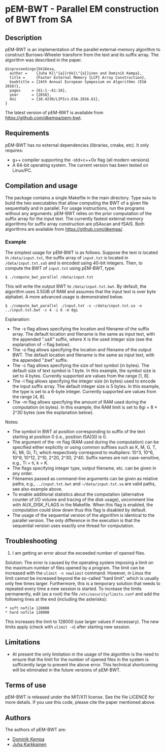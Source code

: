 pEM-BWT - Parallel EM construction of BWT from SA
=================================================


Description
-----------

pEM-BWT is an implementation of the parallel external-memory
algorithm to construct Burrows-Wheeler transform from the text
and its suffix array. The algorithm was described in the paper.

    @inproceedings{kk16esa,
      author =    {Juha K{\"{a}}rkk{\"{a}}inen and Dominik Kempa},
      title =     {Faster External Memory {LCP} Array Construction},
      booktitle = {24th Annual European Symposium on Algorithms (ESA 2016)},
      pages     = {61:1--61:16},
      year      = {2016},
      doi       = {10.4230/LIPIcs.ESA.2016.61},
    }

The latest version of pEM-BWT is available from
https://github.com/dkempa/pem-bwt.



Requirements
------------

pEM-BWT has no external dependencies (libraries, cmake, etc).
It only requires:
- g++ compiler supporting the -std=c++0x flag (all modern versions)
- A 64-bit operating system. The current version has been tested
  on Linux/PC.



Compilation and usage
---------------------

The package contains a single Makefile in the main directory. Type
`make` to build the two executables that allow computing the BWT
of a given file sequentially and in parallel. For usage instructions,
run the programs without any arguments. pEM-BWT relies on the prior
computation of the suffix array for the input text. The currently
fastest external memory algorithms for suffix array construction are
pSAscan and fSAIS. Both algorithms are available from
https://github.com/dkempa/.

### Example

The simplest usage for pEM-BWT is as follows. Suppose the text
is located in `/data/input.txt`, the suffix array of `input.txt` is
located in `/data/input.txt.sa5` and is encoded using 40-bit integers.
Then, to compute the BWT of `input.txt` using pEM-BWT, type:


    $ ./compute_bwt_parallel /data/input.txt


This will write the output BWT to `/data/input.txt.bwt`. By default,
the algorithm uses 3.5GiB of RAM and assumes that the input text is
over byte alphabet. A more advanced usage is demonstrated below.


    $ ./compute_bwt_parallel ./input.txt -s ~/data/input.txt.sa -o ../input.txt.bwt -c 4 -i 6 -m 8gi


Explanation:
- The -s flag allows specifying the location and filename of the
  suffix array. The default location and filename is the same as
  input text, with the appended ".saX" suffix, where X is the used
  integer size (see the explanation of -i flag below).
- The -o flag allows specifying the location and filename of the
  output BWT. The default location and filename is the same as input
  text, with the appended ".bwt" suffix.
- The -c flag allows specifying the size of text symbol (in bytes).
  The default size of text symbol is 1 byte. In this example, the
  symbol size is set to 4 bytes. Currently supported are values from
  the range [1, 8].
- The -i flag allows specifying the integer size (in bytes) used to
  encode the input suffix array. The default integer size is 5 bytes.
  In this example, the type is set to a 6-byte integer. Currently
  supported are values from the range [4, 8].
- The -m flag allows specifying the amount of RAM used during the
  computation (in bytes). In this example, the RAM limit is set to
  8gi = 8 * 2^30 bytes (see the explanation below).

Notes:
- The symbol in BWT at position corresponding to suffix of the
  text starting at position 0 (i.e., position ISA[0]) is 0.
- The argument of the -m flag (RAM used during the computation)
  can be specified either explicitly or using common suffixes
  such as K, M, G, T, Ki, Mi, Gi, Ti, which respectively correspond
  to multipliers: 10^3, 10^6, 10^9, 10^12, 2^10, 2^20, 2^30, 2^40.
  Suffix names are not case-sensitive, e.g., Ti = ti, k = K.
- The flags specifying integer type, output filename, etc. can be
  given in any order.
- Filenames passed as command-line arguments can be given as relative
  paths, e.g., `../input.txt.bwt` and `~/data/input.txt.sa` are valid
  paths, see also example above.
- To enable additional statistics about the computation (alternative
  counter of I/O volume and tracing of the disk usage), uncomment line
  with AUX_DISK_FLAGS in the Makefile. When this flag is enabled, the
  computation could slow down thus this flag is disabled by default.
- The usage of the sequential version of the algorithm is identical to
  the parallel version. The only difference in the execution is that
  the sequential version uses exactly one thread for computation.



Troubleshooting
---------------

1. I am getting an error about the exceeded number of opened files.

Solution: The error is caused by the operating system imposing a
limit on the maximum number of files opened by a program. The limit
can be increased with the `ulimit -n newlimit` command. However, in
Linux the limit cannot be increased beyond the so-called "hard limit",
which is usually only few times larger. Furthermore, this is a
temporary solution that needs to repeated every time a new session is
started. To increase the limits permanently, edit (as a root) the file
`/etc/security/limits.conf` and add the following lines at the end
(including the asterisks):


    * soft nofile 128000
    * hard nofile 128000


This increases the limit to 128000 (use larger values if necessary).
The new limits apply (check with `ulimit -n`) after starting new session.



Limitations
-----------

- At present the only limitation in the usage of the algorithm is the
  need to ensure that the limit for the number of opened files in
  the system is sufficiently large to prevent the above error. This
  technical shortcoming will be eliminated in the future versions of
  pEM-BWT.



Terms of use
------------

pEM-BWT is released under the MIT/X11 license. See the file LICENCE
for more details. If you use this code, please cite the paper mentioned
above.



Authors
-------

The authors of pEM-BWT are:
- [Dominik Kempa](https://scholar.google.com/citations?user=r0Kn9IUAAAAJ)
- [Juha Karkkainen](https://scholar.google.com/citations?user=oZepo1cAAAAJ)
